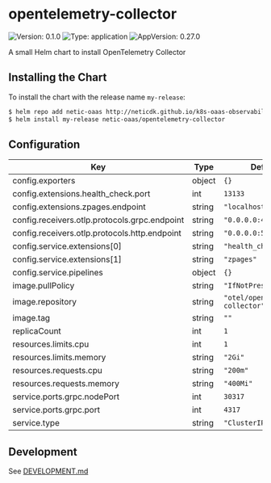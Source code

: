 # opentelemetry-collector

![Version: 0.1.0](https://img.shields.io/badge/Version-0.1.0-informational?style=flat-square) ![Type: application](https://img.shields.io/badge/Type-application-informational?style=flat-square) ![AppVersion: 0.27.0](https://img.shields.io/badge/AppVersion-0.27.0-informational?style=flat-square)

A small Helm chart to install OpenTelemetry Collector

## Installing the Chart

To install the chart with the release name `my-release`:

```bash
$ helm repo add netic-oaas http://neticdk.github.io/k8s-oaas-observability
$ helm install my-release netic-oaas/opentelemetry-collector
```

## Configuration

| Key | Type | Default | Description |
|-----|------|---------|-------------|
| config.exporters | object | `{}` |  |
| config.extensions.health_check.port | int | `13133` |  |
| config.extensions.zpages.endpoint | string | `"localhost:55679"` |  |
| config.receivers.otlp.protocols.grpc.endpoint | string | `"0.0.0.0:4317"` |  |
| config.receivers.otlp.protocols.http.endpoint | string | `"0.0.0.0:55681"` |  |
| config.service.extensions[0] | string | `"health_check"` |  |
| config.service.extensions[1] | string | `"zpages"` |  |
| config.service.pipelines | object | `{}` |  |
| image.pullPolicy | string | `"IfNotPresent"` |  |
| image.repository | string | `"otel/opentelemetry-collector"` |  |
| image.tag | string | `""` |  |
| replicaCount | int | `1` |  |
| resources.limits.cpu | int | `1` |  |
| resources.limits.memory | string | `"2Gi"` |  |
| resources.requests.cpu | string | `"200m"` |  |
| resources.requests.memory | string | `"400Mi"` |  |
| service.ports.grpc.nodePort | int | `30317` |  |
| service.ports.grpc.port | int | `4317` |  |
| service.type | string | `"ClusterIP"` |  |

## Development

See [DEVELOPMENT.md](../../DEVELOPMENT.md)
